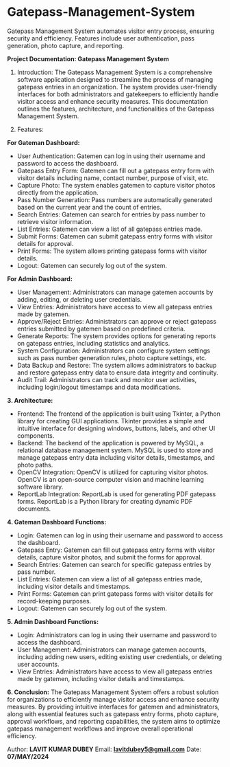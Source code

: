 # Gatepass-Management-System
Gatepass Management System automates visitor entry process, ensuring security and efficiency. Features include user authentication, pass generation, photo capture, and reporting. 

**Project Documentation: Gatepass Management System**

1. Introduction:
The Gatepass Management System is a comprehensive software application designed to streamline the process of managing gatepass entries in an organization. The system provides user-friendly interfaces for both administrators and gatekeepers to efficiently handle visitor access and enhance security measures. This documentation outlines the features, architecture, and functionalities of the Gatepass Management System.

2. Features:

**For Gateman Dashboard:**
- User Authentication: Gatemen can log in using their username and password to access the dashboard.
- Gatepass Entry Form: Gatemen can fill out a gatepass entry form with visitor details including name, contact number, purpose of visit, etc.
- Capture Photo: The system enables gatemen to capture visitor photos directly from the application.
- Pass Number Generation: Pass numbers are automatically generated based on the current year and the count of entries.
- Search Entries: Gatemen can search for entries by pass number to retrieve visitor information.
- List Entries: Gatemen can view a list of all gatepass entries made.
- Submit Forms: Gatemen can submit gatepass entry forms with visitor details for approval.
- Print Forms: The system allows printing gatepass forms with visitor details.
- Logout: Gatemen can securely log out of the system.

**For Admin Dashboard:**
- User Management: Administrators can manage gatemen accounts by adding, editing, or deleting user credentials.
- View Entries: Administrators have access to view all gatepass entries made by gatemen.
- Approve/Reject Entries: Administrators can approve or reject gatepass entries submitted by gatemen based on predefined criteria.
- Generate Reports: The system provides options for generating reports on gatepass entries, including statistics and analytics.
- System Configuration: Administrators can configure system settings such as pass number generation rules, photo capture settings, etc.
- Data Backup and Restore: The system allows administrators to backup and restore gatepass entry data to ensure data integrity and continuity.
- Audit Trail: Administrators can track and monitor user activities, including login/logout timestamps and data modifications.

**3. Architecture:**
- Frontend: The frontend of the application is built using Tkinter, a Python library for creating GUI applications. Tkinter provides a simple and intuitive interface for designing windows, buttons, labels, and other UI components.
- Backend: The backend of the application is powered by MySQL, a relational database management system. MySQL is used to store and manage gatepass entry data including visitor details, timestamps, and photo paths.
- OpenCV Integration: OpenCV is utilized for capturing visitor photos. OpenCV is an open-source computer vision and machine learning software library.
- ReportLab Integration: ReportLab is used for generating PDF gatepass forms. ReportLab is a Python library for creating dynamic PDF documents.

**4. Gateman Dashboard Functions:**
- Login: Gatemen can log in using their username and password to access the dashboard.
- Gatepass Entry: Gatemen can fill out gatepass entry forms with visitor details, capture visitor photos, and submit the forms for approval.
- Search Entries: Gatemen can search for specific gatepass entries by pass number.
- List Entries: Gatemen can view a list of all gatepass entries made, including visitor details and timestamps.
- Print Forms: Gatemen can print gatepass forms with visitor details for record-keeping purposes.
- Logout: Gatemen can securely log out of the system.

**5. Admin Dashboard Functions:**
- Login: Administrators can log in using their username and password to access the dashboard.
- User Management: Administrators can manage gatemen accounts, including adding new users, editing existing user credentials, or deleting user accounts.
- View Entries: Administrators have access to view all gatepass entries made by gatemen, including visitor details and timestamps.


**6. Conclusion:**
The Gatepass Management System offers a robust solution for organizations to efficiently manage visitor access and enhance security measures. By providing intuitive interfaces for gatemen and administrators, along with essential features such as gatepass entry forms, photo capture, approval workflows, and reporting capabilities, the system aims to optimize gatepass management workflows and improve overall operational efficiency.


Author: **LAVIT KUMAR DUBEY**
Email: **lavitdubey5@gmail.com**
Date: **07/MAY/2024**
